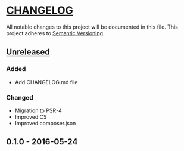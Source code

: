 # [CHANGELOG](http://keepachangelog.com/)
All notable changes to this project will be documented in this file.
This project adheres to [Semantic Versioning](http://semver.org/).

## [Unreleased][unreleased]

### Added
- Add CHANGELOG.md file

### Changed
- Migration to PSR-4
- Improved CS
- Improved composer.json

## 0.1.0 - 2016-05-24

[unreleased]: https://github.com/ajgarlag/AjglComposerSymlinker/compare/0.1.0...master
